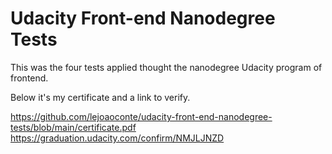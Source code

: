 # Udacity Front-end Nanodegree Tests

This was the four tests applied thought the nanodegree Udacity program of frontend.

Below it's my certificate and a link to verify.

https://github.com/lejoaoconte/udacity-front-end-nanodegree-tests/blob/main/certificate.pdf
https://graduation.udacity.com/confirm/NMJLJNZD

